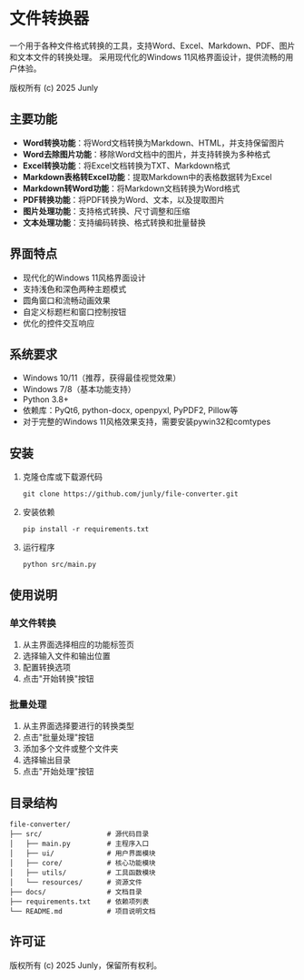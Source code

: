 # 文件转换器

一个用于各种文件格式转换的工具，支持Word、Excel、Markdown、PDF、图片和文本文件的转换处理。
采用现代化的Windows 11风格界面设计，提供流畅的用户体验。

版权所有 (c) 2025 Junly

## 主要功能

- **Word转换功能**：将Word文档转换为Markdown、HTML，并支持保留图片
- **Word去除图片功能**：移除Word文档中的图片，并支持转换为多种格式
- **Excel转换功能**：将Excel文档转换为TXT、Markdown格式
- **Markdown表格转Excel功能**：提取Markdown中的表格数据转为Excel
- **Markdown转Word功能**：将Markdown文档转换为Word格式
- **PDF转换功能**：将PDF转换为Word、文本，以及提取图片
- **图片处理功能**：支持格式转换、尺寸调整和压缩
- **文本处理功能**：支持编码转换、格式转换和批量替换

## 界面特点

- 现代化的Windows 11风格界面设计
- 支持浅色和深色两种主题模式
- 圆角窗口和流畅动画效果
- 自定义标题栏和窗口控制按钮
- 优化的控件交互响应

## 系统要求

- Windows 10/11（推荐，获得最佳视觉效果）
- Windows 7/8（基本功能支持）
- Python 3.8+
- 依赖库：PyQt6, python-docx, openpyxl, PyPDF2, Pillow等
- 对于完整的Windows 11风格效果支持，需要安装pywin32和comtypes

## 安装

1. 克隆仓库或下载源代码
   ```
   git clone https://github.com/junly/file-converter.git
   ```

2. 安装依赖
   ```
   pip install -r requirements.txt
   ```

3. 运行程序
   ```
   python src/main.py
   ```

## 使用说明

### 单文件转换

1. 从主界面选择相应的功能标签页
2. 选择输入文件和输出位置
3. 配置转换选项
4. 点击"开始转换"按钮

### 批量处理

1. 从主界面选择要进行的转换类型
2. 点击"批量处理"按钮
3. 添加多个文件或整个文件夹
4. 选择输出目录
5. 点击"开始处理"按钮

## 目录结构

```
file-converter/
├── src/                # 源代码目录
│   ├── main.py         # 主程序入口
│   ├── ui/             # 用户界面模块
│   ├── core/           # 核心功能模块
│   ├── utils/          # 工具函数模块
│   └── resources/      # 资源文件
├── docs/               # 文档目录
├── requirements.txt    # 依赖项列表
└── README.md           # 项目说明文档
```

## 许可证

版权所有 (c) 2025 Junly，保留所有权利。

